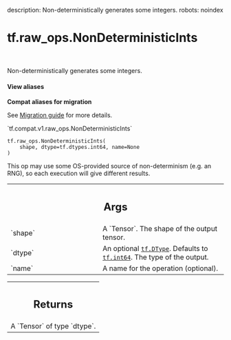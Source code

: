 description: Non-deterministically generates some integers.
robots: noindex

# tf.raw_ops.NonDeterministicInts

<!-- Insert buttons and diff -->

<table class="tfo-notebook-buttons tfo-api nocontent" align="left">

</table>



Non-deterministically generates some integers.

<section class="expandable">
  <h4 class="showalways">View aliases</h4>
  <p>
<b>Compat aliases for migration</b>
<p>See
<a href="https://www.tensorflow.org/guide/migrate">Migration guide</a> for
more details.</p>
<p>`tf.compat.v1.raw_ops.NonDeterministicInts`</p>
</p>
</section>

<pre class="devsite-click-to-copy prettyprint lang-py tfo-signature-link">
<code>tf.raw_ops.NonDeterministicInts(
    shape, dtype=tf.dtypes.int64, name=None
)
</code></pre>



<!-- Placeholder for "Used in" -->

This op may use some OS-provided source of non-determinism (e.g. an RNG), so each execution will give different results.

<!-- Tabular view -->
 <table class="responsive fixed orange">
<colgroup><col width="214px"><col></colgroup>
<tr><th colspan="2"><h2 class="add-link">Args</h2></th></tr>

<tr>
<td>
`shape`
</td>
<td>
A `Tensor`. The shape of the output tensor.
</td>
</tr><tr>
<td>
`dtype`
</td>
<td>
An optional <a href="../../tf/dtypes/DType.md"><code>tf.DType</code></a>. Defaults to <a href="../../tf.md#int64"><code>tf.int64</code></a>.
The type of the output.
</td>
</tr><tr>
<td>
`name`
</td>
<td>
A name for the operation (optional).
</td>
</tr>
</table>



<!-- Tabular view -->
 <table class="responsive fixed orange">
<colgroup><col width="214px"><col></colgroup>
<tr><th colspan="2"><h2 class="add-link">Returns</h2></th></tr>
<tr class="alt">
<td colspan="2">
A `Tensor` of type `dtype`.
</td>
</tr>

</table>


